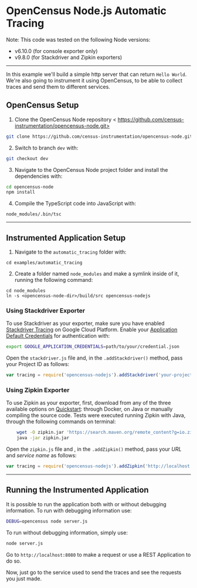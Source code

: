 # OpenCensus Node.js Automatic Tracing


Note: This code was tested on the following Node versions:
- v6.10.0 (for console exporter only)
- v9.8.0 (for Stackdriver and Zipkin exporters)

___

In this example we'll build a simple http server that can return `Hello World`. We're also going to instrument it using OpenCensus, to be able to collect traces and send them to different services.

## OpenCensus Setup

1. Clone the OpenCensus Node repository < https://github.com/census-instrumentation/opencensus-node.git>
```bash
git clone https://github.com/census-instrumentation/opencensus-node.git
```

2. Switch to branch `dev` with:
```bash
git checkout dev
```

3. Navigate to the OpenCensus Node project folder and install the dependencies with:
```bash
cd opencensus-node
npm install
```

4. Compile the TypeScript code into JavaScript with:
```
node_modules/.bin/tsc
```

___

## Instrumented Application Setup

1. Navigate to the `automatic_tracing` folder with:
```
cd examples/automatic_tracing
```

2. Create a folder named `node_modules` and make a symlink inside of it, running the following command:
```
cd node_modules
ln -s <opencensus-node-dir>/build/src opencensus-nodejs
```

### Using Stackdriver Exporter

To use Stackdriver as your exporter, make sure you have enabled [Stackdriver Tracing](https://cloud.google.com/trace/docs/quickstart) on Google Cloud Platform. Enable your [Application Default Credentials](https://cloud.google.com/docs/authentication/getting-started) for authentication with:
```bash
export GOOGLE_APPLICATION_CREDENTIALS=path/to/your/credential.json
```

Open the `stackdriver.js` file and, in the `.addStackdriver()` method, pass your Project ID as follows:
```javascript
var tracing = require('opencensus-nodejs').addStackdriver('your-project-id').start();
```

### Using Zipkin Exporter

To use Zipkin as your exporter, first, download from any of the three available options on [Quickstart](https://zipkin.io/pages/quickstart.html): through Docker, on Java or manually compiling the source code. Tests were executed running Zipkin with Java, through the following commands on terminal:
```bash
    wget -O zipkin.jar 'https://search.maven.org/remote_content?g=io.zipkin.java&a=zipkin-server&v=LATEST&c=exec'
    java -jar zipkin.jar
```

Open the `zipkin.js` file and , in the `.addZipkin()` method, pass your *URL* and *service name* as follows:
```javascript
var tracing = require('opencensus-nodejs').addZipkin('http://localhost:9411/api/v2/spans', 'service_name');
```

___

## Running the Instrumented Application

It is possible to run the application both with or without debugging information. To run with debugging information use:
```bash
DEBUG=opencensus node server.js
```

To run without debugging information, simply use:
```bash
node server.js
```

Go to `http://localhost:8080` to make a request or use a REST Application to do so.

Now, just go to the service used to send the traces and see the requests you just made.
